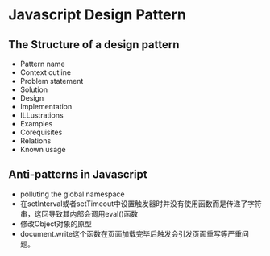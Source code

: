 # Javascript Design Pattern 

## The Structure of a design pattern

- Pattern name
- Context outline
- Problem statement
- Solution
- Design
- Implementation 
- ILLustrations
- Examples
- Corequisites
- Relations
- Known usage


## Anti-patterns in Javascript
- polluting the global namespace 
- 在setInterval或者setTimeout中设置触发器时并没有使用函数而是传递了字符串，这回导致其内部会调用eval()函数
- 修改Object对象的原型
- document.write这个函数在页面加载完毕后触发会引发页面重写等严重问题。